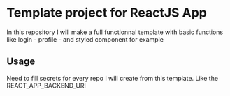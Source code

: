 # Template project for ReactJS App

In this repository I will make a full functionnal template with basic functions like login - profile - and styled component for example

## Usage
Need to fill secrets for every repo I will create from this template. Like the REACT_APP_BACKEND_URI
